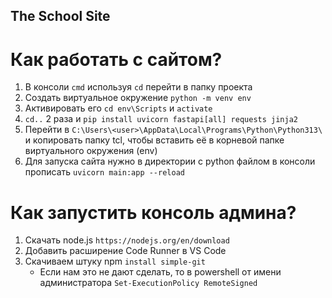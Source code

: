 ## The School Site
# Как работать с сайтом?
1. В консоли ```cmd``` используя ```cd``` перейти в папку проекта
2. Создать виртуальное окружение ```python -m venv env```
3. Активировать его ```cd env\Scripts``` и ```activate```
4. ```cd..``` 2 раза и ```pip install uvicorn fastapi[all] requests jinja2```
5. Перейти в ```C:\Users\<user>\AppData\Local\Programs\Python\Python313\``` и копировать папку tcl, чтобы вставить её в корневой папке виртуального окружения (env)
6. Для запуска сайта нужно в директории с python файлом в консоли прописать ```uvicorn main:app --reload```
# Как запустить консоль админа?
1. Скачать node.js ```https://nodejs.org/en/download```
2. Добавить расширение Code Runner в VS Code
3. Скачиваем штуку npm ```install simple-git```
   - Если нам это не дают сделать, то в powershell от имени администратора ```Set-ExecutionPolicy RemoteSigned```
